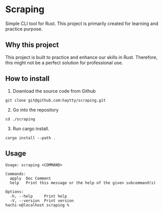 # Scraping
Simple CLI tool for Rust. This project is primarily created for learning and practice purpose.

## Why this project
This project is built to practice and enhance our skills in Rust. Therefore, this might not be a perfect solution for professional use.

## How to install
1. Download the source code from Github
```
git clone git@github.com:haytty/scraping.git
```
2. Go into the repository
```
cd ./scraping
```
3. Run cargo install.
```
cargo install --path .
```

## Usage
```
Usage: scraping <COMMAND>

Commands:
  apply  Doc Comment
  help   Print this message or the help of the given subcommand(s)

Options:
  -h, --help     Print help
  -V, --version  Print version
hachi-n@localhost scraping % 

```
